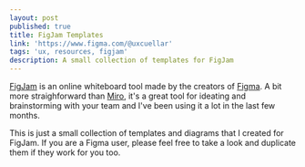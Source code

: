 ```yaml
---
layout: post
published: true
title: FigJam Templates
link: 'https://www.figma.com/@uxcuellar'
tags: 'ux, resources, figjam'
description: A small collection of templates for FigJam
---
```

[FigJam](https://www.figma.com/figjam/) is an online whiteboard tool made by the creators of [Figma](https://www.figma.com/). A bit more straighforward than [Miro](https://miro.com/), it's a great tool for ideating and brainstorming with your team and I've been using it a lot in the last few months. 

This is just a small collection of templates and diagrams that I created for FigJam. If you are a Figma user, please feel free to take a look and duplicate them if they work for you too.
